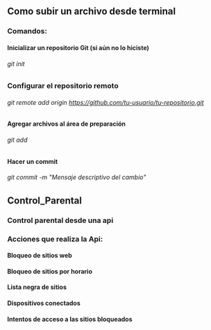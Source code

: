 ## Como subir un archivo desde terminal
### Comandos:
#### Inicializar un repositorio Git (si aún no lo hiciste)
###### git init
### Configurar el repositorio remoto
###### git remote add origin https://github.com/tu-usuario/tu-repositorio.git
#### Agregar archivos al área de preparación
###### git add 
#### Hacer un commit 
###### git commit -m "Mensaje descriptivo del cambio"


## Control_Parental
### Control parental desde una api


### Acciones que realiza la Api:
#### Bloqueo de sitios web
#### Bloqueo de sitios por horario 
#### Lista negra de sitios
#### Dispositivos conectados
#### Intentos de acceso a las sitios bloqueados
